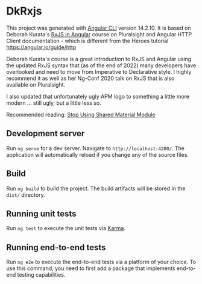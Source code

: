 # DkRxjs

This project was generated with [Angular CLI](https://github.com/angular/angular-cli) version 14.2.10.
It is based on Deborah Kurata's [RxJS in Angular](https://app.pluralsight.com/library/courses/rxjs-angular/table-of-contents) 
course on Pluralsight and Angular HTTP Client documentation - which is different from the Heroes tutorial 
https://angular.io/guide/http

Deborah Kurata's course is a great introduction to RxJS and Angular using the updated RxJS syntax that (as of the end 
of 2022) many developers have overlooked and need to move from Imperative to Declarative style.  I highly recommend it 
as well as her Ng-Conf 2020 talk on RxJS that is also available on Pluralsight.

I also updated that unfortunately ugly APM logo to something a little more modern ... still ugly, but a little less so.

Recommended reading: [Stop Using Shared Material Module](https://indepth.dev/posts/1191/stop-using-shared-material-module)


## Development server

Run `ng serve` for a dev server. Navigate to `http://localhost:4200/`. The application will automatically reload if you 
change any of the source files.

## Build

Run `ng build` to build the project. The build artifacts will be stored in the `dist/` directory.

## Running unit tests

Run `ng test` to execute the unit tests via [Karma](https://karma-runner.github.io).

## Running end-to-end tests

Run `ng e2e` to execute the end-to-end tests via a platform of your choice. To use this command, you need to first add 
a package that implements end-to-end testing capabilities.
